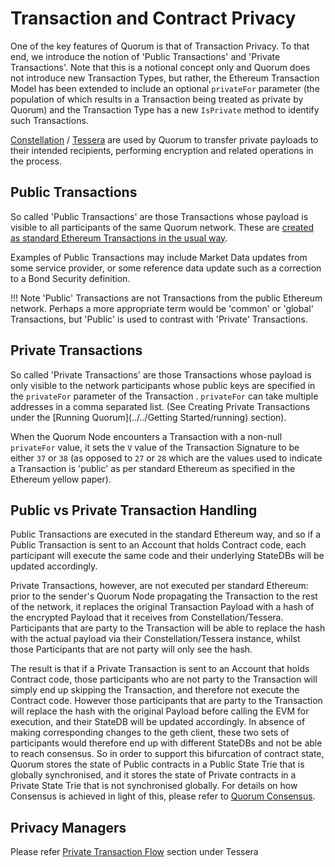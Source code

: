 # Transaction and Contract Privacy

One of the key features of Quorum is that of Transaction Privacy.  To that end, we introduce the notion of 'Public Transactions' and 'Private Transactions'.  Note that this is a notional concept only and Quorum does not introduce new Transaction Types, but rather, the Ethereum Transaction Model has been extended to include an optional `privateFor` parameter (the population of which results in a Transaction being treated as private by Quorum) and the Transaction Type has a new `IsPrivate` method to identify such Transactions.

[Constellation](../../Privacy/Constellation/Constellation) / [Tessera](../../Privacy/Tessera/Tessera) are used by Quorum to transfer private payloads to their intended recipients, performing encryption and related operations in the process.

## Public Transactions
So called 'Public Transactions' are those Transactions whose payload is visible to all participants of the same Quorum network. These are [created as standard Ethereum Transactions in the usual way](https://github.com/ethereum/wiki/wiki/JavaScript-API#web3ethsendtransaction).

Examples of Public Transactions may include Market Data updates from some service provider, or some reference data update such as a correction to a Bond Security definition.

!!! Note
    'Public' Transactions are not Transactions from the public Ethereum network.  Perhaps a more appropriate term would be 'common' or 'global' Transactions, but 'Public' is used to contrast with 'Private' Transactions.

## Private Transactions
So called 'Private Transactions' are those Transactions whose payload is only visible to the network participants whose public keys are specified in the `privateFor` parameter of the Transaction .  `privateFor` can take multiple addresses in a comma separated list. (See Creating Private Transactions under the [Running Quorum](../../Getting Started/running) section).  

When the Quorum Node encounters a Transaction with a non-null `privateFor` value, it sets the `V` value of the Transaction Signature to be either `37` or `38` (as opposed to `27` or `28` which are the values used to indicate a Transaction is 'public' as per standard Ethereum as specified in the Ethereum yellow paper).

## Public vs Private Transaction Handling
Public Transactions are executed in the standard Ethereum way, and so if a Public Transaction is sent to an Account that holds Contract code, each participant will execute the same code and their underlying StateDBs will be updated accordingly.

Private Transactions, however, are not executed per standard Ethereum: prior to the sender's Quorum Node propagating the Transaction to the rest of the network, it replaces the original Transaction Payload with a hash of the encrypted Payload that it receives from Constellation/Tessera. Participants that are party to the Transaction will be able to replace the hash with the actual payload via their Constellation/Tessera instance, whilst those Participants that are not party will only see the hash. 

The result is that if a Private Transaction is sent to an Account that holds Contract code, those participants who are not party to the Transaction will simply end up skipping the Transaction, and therefore not execute the Contract code.  However those participants that are party to the Transaction will replace the hash with the original Payload before calling the EVM for execution, and their StateDB will be updated accordingly.  In absence of making corresponding changes to the geth client, these two sets of participants would therefore end up with different StateDBs and not be able to reach consensus. So in order to support this bifurcation of contract state, Quorum stores the state of Public contracts in a Public State Trie that is globally synchronised, and it stores the state of Private contracts in a Private State Trie that is not synchronised globally.  For details on how Consensus is achieved in light of this, please refer to [Quorum Consensus](../../Consensus/Consensus).

## Privacy Managers



Please refer [Private Transaction Flow](../../Privacy/Tessera/How%20Tessera%20Works) section under Tessera
